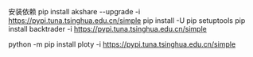 安装依赖
pip install akshare --upgrade -i https://pypi.tuna.tsinghua.edu.cn/simple
pip install -U pip setuptools
pip install backtrader  -i https://pypi.tuna.tsinghua.edu.cn/simple


 python -m pip install ploty -i https://pypi.tuna.tsinghua.edu.cn/simple      